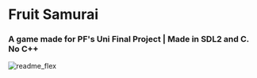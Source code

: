 # Fruit Samurai
### A game made for PF's Uni Final Project | Made in SDL2 and C. No C++

![readme_flex](https://github.com/user-attachments/assets/62b6b139-6409-42e9-9864-5e353f3cf743)
